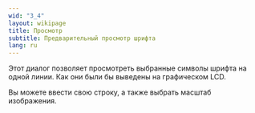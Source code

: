 ```yaml
---
wid: "3_4"
layout: wikipage
title: Просмотр
subtitle: Предварительный просмотр шрифта
lang: ru
---
```

Этот диалог позволяет просмотреть выбранные символы шрифта на одной линии. Как они были бы выведены на графическом LCD.

Вы можете ввести свою строку, а также выбрать масштаб изображения.